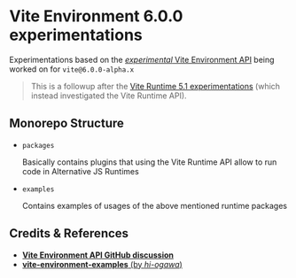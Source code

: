 # Vite Environment 6.0.0 experimentations

Experimentations based on the [_experimental_ Vite Environment API](https://deploy-preview-16471--vite-docs-main.netlify.app/guide/api-vite-environment.html) being worked on for `vite@6.0.0-alpha.x`

> This is a followup after the [Vite Runtime 5.1 experimentations](https://github.com/dario-piotrowicz/vite-runtime-5.1-experimentations) (which instead investigated the Vite Runtime API).

## Monorepo Structure

- `packages`

  Basically contains plugins that using the Vite Runtime API allow to run code in Alternative JS Runtimes

- `examples`

  Contains examples of usages of the above mentioned runtime packages

## Credits & References

- [**Vite Environment API GitHub discussion**](https://github.com/vitejs/vite/discussions/16358)
- [**vite-environment-examples** (by _hi-ogawa_)](https://github.com/hi-ogawa/vite-environment-examples)
